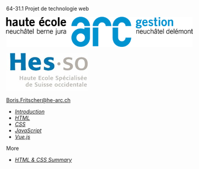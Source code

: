 64-31.1 Projet de technologie web
<!-- .element style="font-size:0.7em;margin:4em 0;" -->


![](images/common/logo_heg.png)
<!-- .element style="position:absolute; top:0; left:0;width:40%;" class="nopdf" -->

![](images/common/logo_hes-so.jpg)
<!-- .element style="position:absolute; top:0; right:0;width:10%;" class="nopdf" -->

[Boris.Fritscher@he-arc.ch](mailto:Boris.Fritscher@he-arc.ch)
<!-- .element style="position:absolute; bottom:20px; left:0;" class="nopdf credits" -->

* [*Introduction*](intro.html)
* [*HTML*](html.html)
* [*CSS*](css.html)
* [*JavaScript*](javascript.html)
* [*Vue.js*](vuejs.html)

More
<!-- .element class="center small" -->
* [*HTML & CSS Summary*](html_css_summary.html)

<!-- .element class="small" -->
